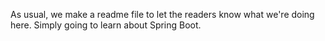 As usual, we make a readme file to let the readers know what we're doing here.
Simply going to learn about Spring Boot.
